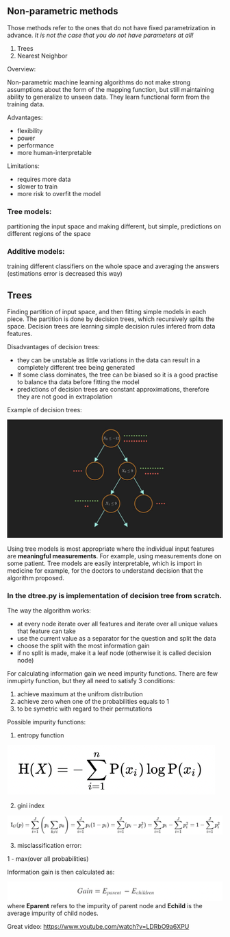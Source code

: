 ## Non-parametric methods

Those methods refer to the ones that do not have fixed parametrization in advance. *It is not the case that you do not have parameters at all!*
1. Trees
2. Nearest Neighbor

Overview:

Non-parametric machine learning algorithms do not make strong assumptions about the form of the mapping function, but still maintaining ability to generalize to unseen data. They learn functional form from the training data. 

Advantages:
- flexibility
- power
- performance 
- more human-interpretable 

Limitations:

- requires more data
- slower to train
- more risk to overfit the model

### Tree models:
partitioning the input space and making different, but simple, predictions on different regions of the space
### Additive models: 
training different classifiers on the whole space and averaging the answers (estimations error is decreased this way)

## Trees
Finding partition of input space, and then fitting simple models in each piece. The partition is done by decision trees, which recursively splits the space. 
Decision trees are learning simple decision rules infered from data features. 

Disadvantages of decision trees:
- they can be unstable as little variations in the data can result in a completely different tree being generated
- If some class dominates, the tree can be biased so it is a good practise to balance tha data before fitting the model
- predictions of decision trees are constant approximations, therefore they are not good in extrapolation 

Example of decision trees:

![alt_txt](https://github.com/Una865/IntroductionToMachineLearning/blob/main/Week13/DecisionTree.png)

Using tree models is most appropriate where the individual input features are **meaningful measurements**. For example, using measurements done on some patient. Tree models are easily interpretable, which is import in medicine for example, for the doctors to understand decision that the algorithm proposed.

### In the dtree.py is implementation of decision tree from scratch.

The way the algorithm works:
- at every node iterate over all features and iterate over all unique values that feature can take 
- use the current value as a separator for the question and split the data
- choose the split with the most information gain
- if no split is made, make it a leaf node (otherwise it is called decision node)

For calculating information gain we need impurity functions. There are few inmupirty function, but they all need to satisfy 3 conditions:
1. achieve maximum at the unifrom distribution
2. achieve zero when one of the probabilities equals to 1
3. to be symetric with regard to their permutations

Possible impurity functions:
1. entropy function 

![alt_text](https://github.com/Una865/IntroductionToMachineLearning/blob/main/Week13/Screenshot%202022-04-11%20at%2023.02.09.png)

2. gini index

![alt_text](https://github.com/Una865/IntroductionToMachineLearning/blob/main/Week13/Screenshot%202022-04-11%20at%2023.05.13.png)

3. misclassification error:

1 - max(over all probabilities)

Information gain is then calculated as:

![alt_text](https://github.com/Una865/IntroductionToMachineLearning/blob/main/Week13/Screenshot%202022-04-11%20at%2023.11.41.png)
where **Eparent** refers to the impurity of parent node and **Echild** is the average impurity of child nodes.

Great video: https://www.youtube.com/watch?v=LDRbO9a6XPU


